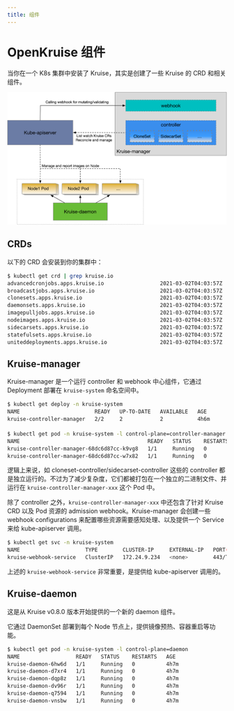 ```yaml
---
title: 组件
---
```

# OpenKruise 组件

当你在一个 K8s 集群中安装了 Kruise，其实是创建了一些 Kruise 的 CRD 和相关组件。

![OpenKruise components](/img/docs/components.png)

## CRDs

以下的 CRD 会安装到你的集群中：

```bash
$ kubectl get crd | grep kruise.io
advancedcronjobs.apps.kruise.io                  2021-03-02T04:03:57Z
broadcastjobs.apps.kruise.io                     2021-03-02T04:03:57Z
clonesets.apps.kruise.io                         2021-03-02T04:03:57Z
daemonsets.apps.kruise.io                        2021-03-02T04:03:57Z
imagepulljobs.apps.kruise.io                     2021-03-02T04:03:57Z
nodeimages.apps.kruise.io                        2021-03-02T04:03:57Z
sidecarsets.apps.kruise.io                       2021-03-02T04:03:57Z
statefulsets.apps.kruise.io                      2021-03-02T04:03:57Z
uniteddeployments.apps.kruise.io                 2021-03-02T04:03:57Z
```

## Kruise-manager

Kruise-manager 是一个运行 controller 和 webhook 中心组件，它通过 Deployment 部署在 `kruise-system` 命名空间中。

```bash
$ kubectl get deploy -n kruise-system
NAME                        READY   UP-TO-DATE   AVAILABLE   AGE
kruise-controller-manager   2/2     2            2           4h6m

$ kubectl get pod -n kruise-system -l control-plane=controller-manager
NAME                                         READY   STATUS    RESTARTS   AGE
kruise-controller-manager-68dc6d87cc-k9vg8   1/1     Running   0          4h6m
kruise-controller-manager-68dc6d87cc-w7x82   1/1     Running   0          4h6m
```

<!-- It can be deployed as multiple replicas with Deployment, but only one of them could become leader and start working, others will keep retrying to acquire the lock. -->

逻辑上来说，如 cloneset-controller/sidecarset-controller 这些的 controller 都是独立运行的。不过为了减少复杂度，它们都被打包在一个独立的二进制文件、并运行在 `kruise-controller-manager-xxx` 这个 Pod 中。

除了 controller 之外，`kruise-controller-manager-xxx` 中还包含了针对 Kruise CRD 以及 Pod 资源的 admission webhook。Kruise-manager 会创建一些 webhook configurations 来配置哪些资源需要感知处理、以及提供一个 Service 来给 kube-apiserver 调用。

```bash
$ kubectl get svc -n kruise-system
NAME                     TYPE        CLUSTER-IP     EXTERNAL-IP   PORT(S)   AGE
kruise-webhook-service   ClusterIP   172.24.9.234   <none>        443/TCP   4h9m
```

上述的 `kruise-webhook-service` 非常重要，是提供给 kube-apiserver 调用的。

## Kruise-daemon

这是从 Kruise v0.8.0 版本开始提供的一个新的 daemon 组件。

它通过 DaemonSet 部署到每个 Node 节点上，提供镜像预热、容器重启等功能。

```bash
$ kubectl get pod -n kruise-system -l control-plane=daemon
NAME                  READY   STATUS    RESTARTS   AGE
kruise-daemon-6hw6d   1/1     Running   0          4h7m
kruise-daemon-d7xr4   1/1     Running   0          4h7m
kruise-daemon-dqp8z   1/1     Running   0          4h7m
kruise-daemon-dv96r   1/1     Running   0          4h7m
kruise-daemon-q7594   1/1     Running   0          4h7m
kruise-daemon-vnsbw   1/1     Running   0          4h7m
```
